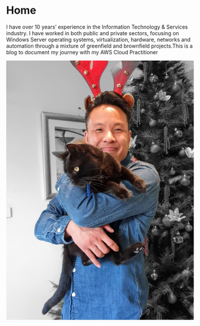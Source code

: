 # Home

I have over 10 years’ experience in the Information Technology & Services industry. I have worked in both public and private sectors, focusing on Windows Server operating systems, virtualization, hardware, networks and automation through a mixture of greenfield and brownfield projects.This is a blog to document my journey with my AWS Cloud Practitioner

![](.gitbook/assets/image%20%283%29.png)



